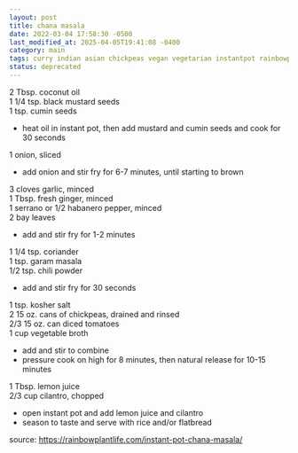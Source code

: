 ```yaml
---
layout: post
title: chana masala
date: 2022-03-04 17:58:30 -0500
last_modified_at: 2025-04-05T19:41:08 -0400
category: main
tags: curry indian asian chickpeas vegan vegetarian instantpot rainbowplantlife
status: deprecated
---
```


2 Tbsp. coconut oil  
1 1/4 tsp. black mustard seeds  
1 tsp. cumin seeds  
* heat oil in instant pot, then add mustard and cumin seeds and cook for 30 seconds

1 onion, sliced  
* add onion and stir fry for 6-7 minutes, until starting to brown

3 cloves garlic, minced  
1 Tbsp. fresh ginger, minced  
1 serrano or 1/2 habanero pepper, minced  
2 bay leaves  
* add and stir fry for 1-2 minutes

1 1/4 tsp. coriander  
1 tsp. garam masala  
1/2 tsp. chili powder  
* add and stir fry for 30 seconds

1 tsp. kosher salt  
2 15 oz. cans of chickpeas, drained and rinsed  
2/3 15 oz. can diced tomatoes  
1 cup vegetable broth  
* add and stir to combine
* pressure cook on high for 8 minutes, then natural release for 10-15 minutes

1 Tbsp. lemon juice  
2/3 cup cilantro, chopped  
* open instant pot and add lemon juice and cilantro
* season to taste and serve with rice and/or flatbread

source: <https://rainbowplantlife.com/instant-pot-chana-masala/>
